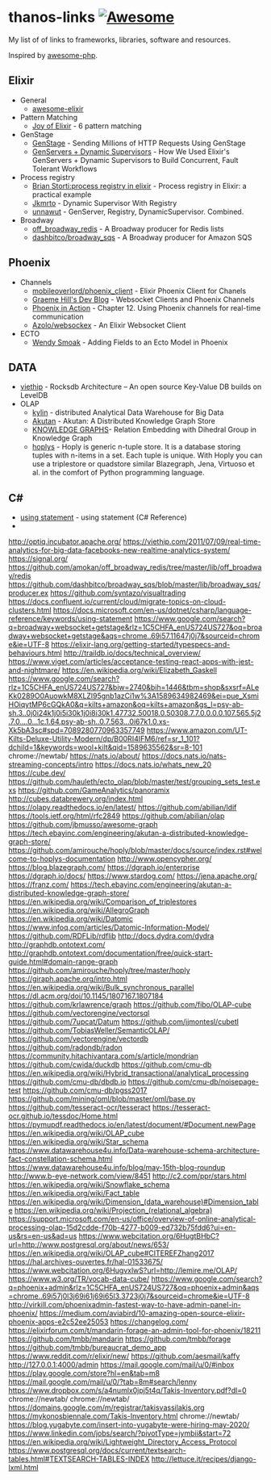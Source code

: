 # thanos-links [![Awesome](https://cdn.rawgit.com/sindresorhus/awesome/d7305f38d29fed78fa85652e3a63e154dd8e8829/media/badge.svg)](https://github.com/sindresorhus/awesome)

My list of of links to frameworks, libraries, software and resources.

Inspired by [awesome-php](https://github.com/ziadoz/awesome-php).


## Elixir
 * General 
   * [awesome-elixir](https://github.com/h4cc/awesome-elixir)
 * Pattern Matching
   * [Joy of Elixir](https://joyofelixir.com/6-pattern-matching) - 6 pattern matching
 * GenStage
   * [GenStage](http://big-elephants.com/2019-01/facebook-genstage/) - Sending Millions of HTTP Requests Using GenStage
   * [GenServers + Dynamic Supervisors](https://www.thegreatcodeadventure.com/how-we-used-elixirs-genservers-dynamic-supervisors-to-build-concurrent-fault-tolerant-workflows/) - How We Used Elixir's GenServers + Dynamic Supervisors to Build Concurrent, Fault Tolerant Workflows
 * Process registry
   * [Brian Storti:process registry in elixir](https://www.brianstorti.com/process-registry-in-elixir/) - Process registry in Elixir: a practical example
   * [Jkmrto](https://www.jkmrto.dev/posts/dynamic-supervisor-in-elixir/) - Dynamic Supervisor With Registry
   * [unnawut](https://dev.to/unnawut/genserver-registry-dynamicsupervisor-combined-4i9p) - GenServer, Registry, DynamicSupervisor. Combined.
* Broadway
  * [off_broadway_redis](https://github.com/amokan/off_broadway_redis) - A Broadway producer for Redis lists
  * [dashbitco/broadway_sqs](https://github.com/dashbitco/broadway_sqs) - A Broadway producer for Amazon SQS
   
## Phoenix
 * Channels
   * [mobileoverlord/phoenix_client](https://github.com/mobileoverlord/phoenix_client) - Elixir Phoenix Client for Chanels
   * [Graeme Hill's Dev Blog](http://graemehill.ca/websocket-clients-and-phoenix-channels/) - Websocket Clients and Phoenix Channels
   * [ Phoenix in Action](https://livebook.manning.com/book/phoenix-in-action/chapter-12/) - Chapter 12. Using Phoenix channels for real-time communication
   * [Azolo/websockex](https://github.com/Azolo/websockex) - An Elixir Websocket Client
 * ECTO
   * [Wendy Smoak](http://wsmoak.net/2015/07/27/adding-fields-to-an-ecto-model-in-phoenix.html) - Adding Fields to an Ecto Model in Phoenix
   
 ## DATA
  * [viethip](https://viethip.com/2013/11/22/rocksdb-architecture-an-open-source-key-value-db-builds-on-leveldb/) - Rocksdb Architecture – An open source Key-Value DB builds on LevelDB
  * OLAP
    * [kylin](http://kylin.apache.org/) -  distributed Analytical Data Warehouse for Big Data
    * [Akutan](https://tech.ebayinc.com/engineering/akutan-a-distributed-knowledge-graph-store/) - Akutan: A Distributed Knowledge Graph Store
    * [KNOWLEDGE GRAPHS](https://tech.ebayinc.com/research/relation-embedding-with-dihedral-group-in-knowledge-graph/)- Relation Embedding with Dihedral Group in Knowledge Graph
    * [hoplys](https://github.com/amirouche/hoply/blob/master/docs/source/index.rst#welcome-to-hoplys-documentation) - Hoply is generic n-tuple store. It is a database storing tuples with n-items in a set. Each tuple is unique. With Hoply you can use a triplestore or quadstore similar Blazegraph, Jena, Virtuoso et al. in the comfort of Python programming language.
## C#
* [using statement](https://docs.microsoft.com/en-us/dotnet/csharp/language-reference/keywords/using-statement) - using statement (C# Reference)
* 






http://optiq.incubator.apache.org/
https://viethip.com/2011/07/09/real-time-analytics-for-big-data-facebooks-new-realtime-analytics-system/
https://signal.org/
https://github.com/amokan/off_broadway_redis/tree/master/lib/off_broadway/redis
https://github.com/dashbitco/broadway_sqs/blob/master/lib/broadway_sqs/producer.ex
https://github.com/syntazo/visualtrading
https://docs.confluent.io/current/cloud/migrate-topics-on-cloud-clusters.html
https://docs.microsoft.com/en-us/dotnet/csharp/language-reference/keywords/using-statement
https://www.google.com/search?q=broadway+websocket+getstage&rlz=1C5CHFA_enUS724US727&oq=broadway+websocket+getstage&aqs=chrome..69i57.11647j0j7&sourceid=chrome&ie=UTF-8
https://elixir-lang.org/getting-started/typespecs-and-behaviours.html
http://traildb.io/docs/technical_overview/
https://www.viget.com/articles/acceptance-testing-react-apps-with-jest-and-nightmare/
https://en.wikipedia.org/wiki/Elizabeth_Gaskell
https://www.google.com/search?rlz=1C5CHFA_enUS724US727&biw=2740&bih=1446&tbm=shop&sxsrf=ALeKk0289O0AuowkM8XLZl95gnb1azCi1w%3A1589634982469&ei=pue_XsmiHOiqytMP6cGQkA0&q=kilts+amazon&oq=kilts+amazon&gs_l=psy-ab-sh.3..0j0i24k1j0i5i30k1j0i8i30k1.47732.50018.0.50308.7.7.0.0.0.0.107.565.5j2.7.0....0...1c.1.64.psy-ab-sh..0.7.563...0i67k1.0.xs-Xk5bA3sc#spd=7089280770963357749
https://www.amazon.com/UT-Kilts-Deluxe-Utility-Modern/dp/B00RI4IFM6/ref=sr_1_101?dchild=1&keywords=wool+kilt&qid=1589635562&sr=8-101
chrome://newtab/
https://nats.io/about/
https://docs.nats.io/nats-streaming-concepts/intro
https://docs.nats.io/whats_new_20
https://cube.dev/
https://github.com/hauleth/ecto_olap/blob/master/test/grouping_sets_test.exs
https://github.com/GameAnalytics/panoramix
http://cubes.databrewery.org/index.html
https://olapy.readthedocs.io/en/latest/
https://github.com/abilian/ldif
https://tools.ietf.org/html/rfc2849
https://github.com/abilian/olap
https://github.com/jbmusso/awesome-graph
https://tech.ebayinc.com/engineering/akutan-a-distributed-knowledge-graph-store/
https://github.com/amirouche/hoply/blob/master/docs/source/index.rst#welcome-to-hoplys-documentation
http://www.opencypher.org/
https://blog.blazegraph.com/
https://dgraph.io/enterprise
https://dgraph.io/docs/
https://www.stardog.com/
https://jena.apache.org/
https://franz.com/
https://tech.ebayinc.com/engineering/akutan-a-distributed-knowledge-graph-store/
https://en.wikipedia.org/wiki/Comparison_of_triplestores
https://en.wikipedia.org/wiki/AllegroGraph
https://en.wikipedia.org/wiki/Datomic
https://www.infoq.com/articles/Datomic-Information-Model/
https://github.com/RDFLib/rdflib
http://docs.dydra.com/dydra
http://graphdb.ontotext.com/
http://graphdb.ontotext.com/documentation/free/quick-start-guide.html#domain-range-graph
https://github.com/amirouche/hoply/tree/master/hoply
https://giraph.apache.org/intro.html
https://en.wikipedia.org/wiki/Bulk_synchronous_parallel
https://dl.acm.org/doi/10.1145/1807167.1807184
https://github.com/krlawrence/graph
https://github.com/fibo/OLAP-cube
https://github.com/vectorengine/vectorsql
https://github.com/7upcat/Datum
https://github.com/jjmontesl/cubetl
https://github.com/TobiasWeller/SemanticOLAP/
https://github.com/vectorengine/vectordb
https://github.com/radondb/radon
https://community.hitachivantara.com/s/article/mondrian
https://github.com/cwida/duckdb
https://github.com/cmu-db
https://en.wikipedia.org/wiki/Hybrid_transactional/analytical_processing
https://github.com/cmu-db/dbdb.io
https://github.com/cmu-db/noisepage-test
https://github.com/cmu-db/pgss2017
https://github.com/mining/oml/blob/master/oml/base.py
https://github.com/tesseract-ocr/tesseract
https://tesseract-ocr.github.io/tessdoc/Home.html
https://pymupdf.readthedocs.io/en/latest/document/#Document.newPage
https://en.wikipedia.org/wiki/OLAP_cube
https://en.wikipedia.org/wiki/Star_schema
https://www.datawarehouse4u.info/Data-warehouse-schema-architecture-fact-constellation-schema.html
https://www.datawarehouse4u.info/blog/may-15th-blog-roundup
http://www.b-eye-network.com/view/8451
http://c2.com/ppr/stars.html
https://en.wikipedia.org/wiki/Snowflake_schema
https://en.wikipedia.org/wiki/Fact_table
https://en.wikipedia.org/wiki/Dimension_(data_warehouse)#Dimension_table
https://en.wikipedia.org/wiki/Projection_(relational_algebra)
https://support.microsoft.com/en-us/office/overview-of-online-analytical-processing-olap-15d2cdde-f70b-4277-b009-ed732b75fdd6?ui=en-us&rs=en-us&ad=us
https://www.webcitation.org/6HugtBHbC?url=http://www.postgresql.org/about/news/653/
https://en.wikipedia.org/wiki/OLAP_cube#CITEREFZhang2017
https://hal.archives-ouvertes.fr/hal-01533675/
https://www.webcitation.org/6HugvxlwS?url=http://lemire.me/OLAP/
https://www.w3.org/TR/vocab-data-cube/
https://www.google.com/search?q=phoenix+admin&rlz=1C5CHFA_enUS724US727&oq=phoenix+admin&aqs=chrome..69i57j0l3j69i61j69i65l3.3723j0j7&sourceid=chrome&ie=UTF-8
http://virkill.com/phoenixadmin-fastest-way-to-have-admin-panel-in-phoenix/
https://medium.com/aviabird/10-amazing-open-source-elixir-phoenix-apps-e2c52ee25053
https://changelog.com/
https://elixirforum.com/t/mandarin-forage-an-admin-tool-for-phoenix/18211
https://github.com/tmbb/mandarin
https://github.com/tmbb/forage
https://github.com/tmbb/bureaucrat_demo_app
https://www.reddit.com/r/elixir/new/
https://github.com/aesmail/kaffy
http://127.0.0.1:4000/admin
https://mail.google.com/mail/u/0/#inbox
https://play.google.com/store?hl=en&tab=m8
https://mail.google.com/mail/u/0/?tab=8m#search/lenny
https://www.dropbox.com/s/a4numlx0jpj5t4q/Takis-Inventory.pdf?dl=0
chrome://newtab/
chrome://newtab/
https://domains.google.com/m/registrar/takisvassilakis.org
https://mykonosbiennale.com/Takis-Inventory.html
chrome://newtab/
https://blog.yugabyte.com/insert-into-yugabyte-were-hiring-may-2020/
https://www.linkedin.com/jobs/search/?pivotType=jymbii&start=72
https://en.wikipedia.org/wiki/Lightweight_Directory_Access_Protocol
https://www.postgresql.org/docs/current/textsearch-tables.html#TEXTSEARCH-TABLES-INDEX
http://lettuce.it/recipes/django-lxml.html
 

    

